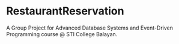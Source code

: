 # RestaurantReservation

A Group Project for Advanced Database Systems and Event-Driven Programming course @ STI College Balayan.
